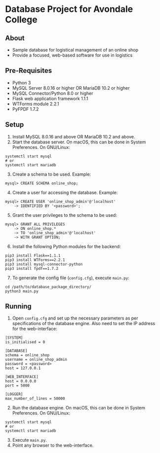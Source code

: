 # Database Project for Avondale College
## About
* Sample database for logistical management of an online shop
* Provide a focused, web-based software for use in logistics

## Pre-Requisites
* Python 3
* MySQL Server 8.0.16 or higher OR MariaDB 10.2 or higher
* MySQL Connector/Python 8.0 or higher
* Flask web application framework 1.1.1
* WTForms module 2.2.1
* PyFPDF 1.7.2

## Setup
1. Install MySQL 8.0.16 and above OR MariaDB 10.2 and above.
2. Start the database server. On macOS, this can be done in System
Preferences. On GNU/Linux:
```
systemctl start mysql
# or
systemctl start mariadb
```
3. Create a schema to be used. Example:
```
mysql> CREATE SCHEMA online_shop;
```
4. Create a user for accessing the database. Example:
```
mysql> CREATE USER 'online_shop_admin'@'localhost'
    -> IDENTIFIED BY '<password>';
```
5. Grant the user privileges to the schema to be used:
```
mysql> GRANT ALL PRIVILEGES
    -> ON online_shop.*
    -> TO 'online_shop_admin'@'localhost'
    -> WITH GRANT OPTION;
```
6. Install the following Python modules for the backend:
```
pip3 install Flask==1.1.1
pip3 install WTForms==2.2.1
pip3 install mysql-connector-python
pip3 install fpdf==1.7.2
```
7. To generate the config file (`config.cfg`), execute `main.py`:
```
cd /path/to/database_package_directory/
python3 main.py
```

## Running
1. Open `config.cfg` and set up the necessary parameters as per
specifications of the database engine. Also need to set the IP
address for the web-interface:
```
[SYSTEM]
is_initialised = 0

[DATABASE]
schema = online_shop
username = online_shop_admin
password = <password>
host = 127.0.0.1

[WEB_INTERFACE]
host = 0.0.0.0
port = 5000

[LOGGER]
max_number_of_lines = 50000
```
2. Run the database engine. On macOS, this can be done in System
Preferences. On GNU/Linux:
```
systemctl start mysql
# or
systemctl start mariadb
```
3. Execute `main.py`.
4. Point any browser to the web-interface.
